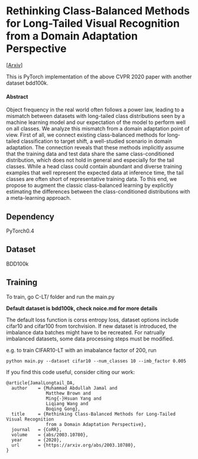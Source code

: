 # Rethinking Class-Balanced Methods for Long-Tailed Visual Recognition from a Domain Adaptation Perspective
[[Arxiv](https://arxiv.org/abs/2003.10780)]

This is PyTorch implementation of the above CVPR 2020 paper with another dataset bdd100k.

#### Abstract

Object frequency in the real world often follows a power law, leading to a mismatch between datasets with long-tailed class distributions seen by a machine learning model and our expectation of the model to perform well on all classes. We analyze this mismatch from a domain adaptation point of view. First of all, we connect existing class-balanced methods for long-tailed classification to target shift, a well-studied scenario in domain adaptation. The connection reveals that these methods implicitly assume that the training data and test data share the same class-conditioned distribution, which does not hold in general and especially for the tail classes. While a head class could contain abundant and diverse training examples that well represent the expected data at inference time, the tail classes are often short of representative training data. To this end, we propose to augment the classic class-balanced learning by explicitly estimating the differences between the class-conditioned distributions with a meta-learning approach.

## Dependency

PyTorch0.4

## Dataset

BDD100k

## Training

To train, go C-LT/ folder and run the main.py

**Default dataset is bdd100k, check noice.md for more details**

The default loss function is corss entropy loss, dataset options include cifar10 and cifar100 from torchvision. If new dataset is introduced, the imbalance data batches might have to be recreated. For natrually imbalanced datasets, some data processing steps must be modified.

e.g. to train CIFAR10-LT with an imabalance factor of 200, run

```
python main.py --dataset cifar10 --num_classes 10 --imb_factor 0.005

```

If you find this code useful, consider citing our work:
```
@article{JamalLongtail_DA,
  author    = {Muhammad Abdullah Jamal and
               Matthew Brown and
               Ming{-}Hsuan Yang and
               Liqiang Wang and
               Boqing Gong},
  title     = {Rethinking Class-Balanced Methods for Long-Tailed Visual Recognition
               from a Domain Adaptation Perspective},
  journal   = {CoRR},
  volume    = {abs/2003.10780},
  year      = {2020},
  url       = {https://arxiv.org/abs/2003.10780},
}
```


